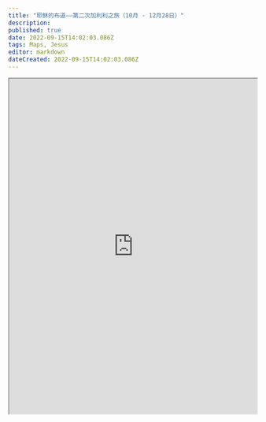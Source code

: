 ```yaml
---
title: "耶稣的布道——第二次加利利之旅（10月 - 12月28日）"
description: 
published: true
date: 2022-09-15T14:02:03.086Z
tags: Maps, Jesus
editor: markdown
dateCreated: 2022-09-15T14:02:03.086Z
---
```



<iframe src="https://www.google.com/maps/d/embed?mid=1toqV6K6Y8t8HvPpbPa2n3lJ4NHlOCiM&ehbc=2E312F" width="100%" height="680px"></iframe>